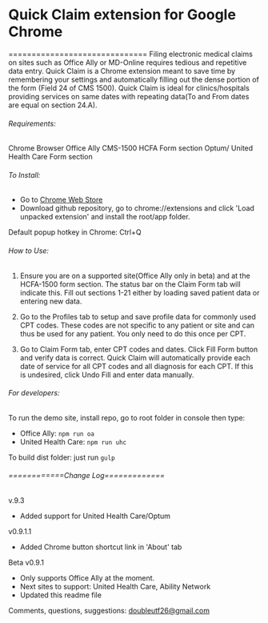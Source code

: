 # Quick Claim extension for Google Chrome
==============================
Filing electronic medical claims on sites such as Office Ally or MD-Online
requires tedious and repetitive data entry. Quick Claim is a
Chrome extension meant to save time by remembering
your settings and automatically filling out the dense
portion of the form (Field 24 of CMS 1500). Quick Claim is
ideal for clinics/hospitals providing services on same dates with repeating data(To and From dates are equal on section 24.A).

###### Requirements:
Chrome Browser
Office Ally CMS-1500 HCFA Form section
Optum/ United Health Care Form section

###### To Install:
- Go to [Chrome Web Store](https://chrome.google.com/webstore/detail/quick-claim/hlmoiemagjdmhpcjeolbcehhildojkki)
- Download github repository, go to chrome://extensions
  and click 'Load unpacked extension' and install the root/app folder.

Default popup hotkey in Chrome: Ctrl+Q

###### How to Use:
1. Ensure you are on a supported site(Office Ally only in beta) and at the HCFA-1500 form section. The status bar on the Claim Form tab will indicate this.
Fill out sections 1-21 either by loading saved patient data or entering new data.

2. Go to the Profiles tab to setup and save profile data for commonly used CPT codes. These codes are not specific to any patient or site and can thus be used for any patient. You only need to do this once per CPT.

3. Go to Claim Form tab, enter CPT codes and dates. Click Fill Form button and verify data is correct. Quick Claim will automatically provide each date of service for all CPT codes and all diagnosis for each CPT. If this is undesired, click Undo Fill and enter data manually.

###### For developers:
To run the demo site, install repo, go to root folder in console then type:

 - Office Ally: `npm run oa`
 - United Health Care: `npm run uhc`

To build dist folder: just run `gulp`

###### ============Change Log=============

v.9.3
- Added support for United Health Care/Optum

v0.9.1.1
- Added Chrome button shortcut link in 'About' tab

Beta v0.9.1
- Only supports Office Ally at the moment.
- Next sites to support: United Health Care, Ability Network
- Updated this readme file


Comments, questions, suggestions: doubleutf26@gmail.com
